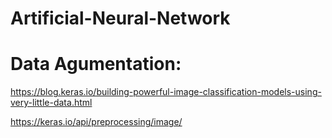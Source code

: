 # Artificial-Neural-Network

# Data Agumentation:

https://blog.keras.io/building-powerful-image-classification-models-using-very-little-data.html


https://keras.io/api/preprocessing/image/
